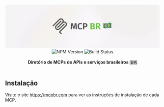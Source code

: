 <picture>
  <source media="(prefers-color-scheme: dark)" srcset="https://github.com/victor-teles/mcpbr/raw/main/.github/banner-dark.webp">
  <img alt="mcpbr banner" src="https://github.com/victor-teles/mcpbr/raw/main/.github/banner.webp">
</picture>

<div align="center">
    <img src="https://badgen.net/npm/v/pix.js?" alt="NPM Version" />
    <img src="https://github.com/victor-teles/mcpbr/actions/workflows/ci.yaml/badge.svg" alt="Build Status" />
</a>
</div>
<br />

<div align="center"><strong>Diretório de MCPs de APIs e serviços brasileiros 🇧🇷</strong></div>

<br />


## Instalação

Visite o site https://mcpbr.com para ver as instruções de instalação de cada MCP.
